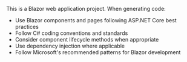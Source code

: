 <!-- Use this file to provide workspace-specific custom instructions to Copilot. -->

This is a Blazor web application project. When generating code:
- Use Blazor components and pages following ASP.NET Core best practices
- Follow C# coding conventions and standards
- Consider component lifecycle methods when appropriate
- Use dependency injection where applicable
- Follow Microsoft's recommended patterns for Blazor development